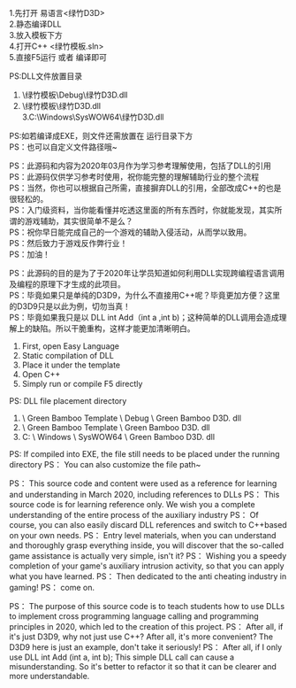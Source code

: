 1.先打开        易语言<绿竹D3D>  
2.静态编译DLL     
3.放入模板下方  
4.打开C++       <绿竹模板.sln>  
5.直接F5运行 或者 编译即可  

PS:DLL文件放置目录  

1.    \绿竹模板\Debug\绿竹D3D.dll  
2.    \绿竹模板\绿竹D3D.dll  
3.C:\Windows\SysWOW64\绿竹D3D.dll  


PS:如若编译成EXE，则文件还需放置在   运行目录下方  
PS：也可以自定义文件路径哦~  
  
PS：此源码和内容为2020年03月作为学习参考理解使用，包括了DLL的引用  
PS：此源码仅供学习参考时使用，祝你能完整的理解辅助行业的整个流程  
PS：当然，你也可以根据自己所需，直接摒弃DLL的引用，全部改成C++的也是很轻松的。  
PS：入门级资料，当你能看懂并吃透这里面的所有东西时，你就能发现，其实所谓的游戏辅助，其实很简单不是么？  
PS：祝你早日能完成自己的一个游戏的辅助入侵活动，从而学以致用。  
PS：然后致力于游戏反作弊行业！    
PS：加油！  

PS：此源码的目的是为了于2020年让学员知道如何利用DLL实现跨编程语言调用及编程的原理下才生成的此项目。  
PS：毕竟如果只是单纯的D3D9，为什么不直接用C++呢？毕竟更加方便？这里的D3D9只是以此为例，切勿当真！  
PS：毕竟如果我只是以 DLL int Add（int a ,int b)；这种简单的DLL调用会造成理解上的缺陷。所以干脆重构，这样才能更加清晰明白。  









1. First, open Easy Language<Green Bamboo D3D>
2. Static compilation of DLL
3. Place it under the template
4. Open C++<Green Bamboo Template. sln>
5. Simply run or compile F5 directly

PS: DLL file placement directory

1. \ Green Bamboo Template \ Debug \ Green Bamboo D3D. dll
2. \ Green Bamboo Template \ Green Bamboo D3D. dll
3. C: \ Windows \ SysWOW64 \ Green Bamboo D3D. dll


PS: If compiled into EXE, the file still needs to be placed under the running directory
PS： You can also customize the file path~
  
PS： This source code and content were used as a reference for learning and understanding in March 2020, including references to DLLs
PS： This source code is for learning reference only. We wish you a complete understanding of the entire process of the auxiliary industry
PS： Of course, you can also easily discard DLL references and switch to C++based on your own needs.
PS： Entry level materials, when you can understand and thoroughly grasp everything inside, you will discover that the so-called game assistance is actually very simple, isn't it?
PS： Wishing you a speedy completion of your game's auxiliary intrusion activity, so that you can apply what you have learned.
PS： Then dedicated to the anti cheating industry in gaming!
PS： come on.

PS： The purpose of this source code is to teach students how to use DLLs to implement cross programming language calling and programming principles in 2020, which led to the creation of this project.
PS： After all, if it's just D3D9, why not just use C++? After all, it's more convenient? The D3D9 here is just an example, don't take it seriously!
PS： After all, if I only use DLL int Add (int a, int b); This simple DLL call can cause a misunderstanding. So it's better to refactor it so that it can be clearer and more understandable.
